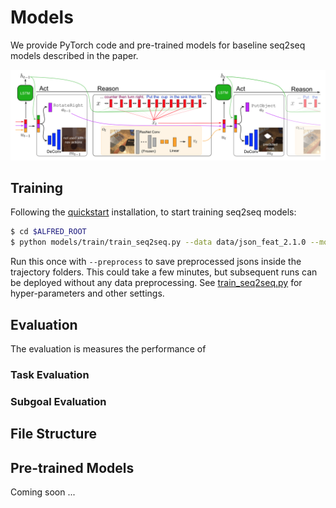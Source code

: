 # Models

We provide PyTorch code and pre-trained models for baseline seq2seq models described in the paper.

![](../media/model.png)

## Training

Following the [quickstart](../README.md) installation, to start training seq2seq models:

```bash
$ cd $ALFRED_ROOT
$ python models/train/train_seq2seq.py --data data/json_feat_2.1.0 --model seq2seq_im_mask --dout exp/model:{model},name:pm_and_subgoals_01 --splits data/splits/oct21.json --gpu --batch 8 --pm_aux_loss_wt 0.2 --subgoal_aux_loss_wt 0.2 ---preprocess
```

Run this once with `--preprocess` to save preprocessed jsons inside the trajectory folders. This could take a few minutes, but subsequent runs can be deployed without any data preprocessing. See [train_seq2seq.py](train/train_seq2seq.py) for hyper-parameters and other settings. 


## Evaluation

The evaluation is measures the performance of 

### Task Evaluation

### Subgoal Evaluation

## File Structure


## Pre-trained Models

Coming soon ...